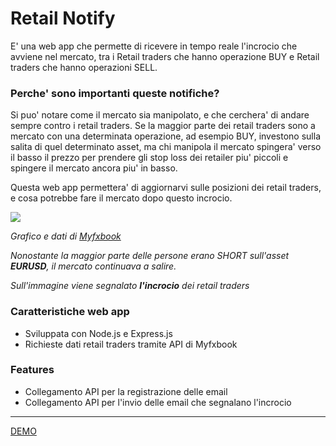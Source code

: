 # Retail Notify

E' una web app che permette di ricevere in tempo reale l'incrocio che avviene nel mercato, tra i Retail traders che hanno operazione BUY e Retail traders che hanno operazioni SELL.

### Perche' sono importanti queste notifiche? 
Si puo' notare come il mercato sia manipolato, e che cerchera' di andare sempre contro i retail traders.
Se la maggior parte dei retail traders sono a mercato con una determinata operazione, ad esempio BUY, investono sulla salita di quel determinato asset, ma chi manipola il mercato spingera' verso il basso il prezzo per prendere gli stop loss dei retailer piu' piccoli e spingere il mercato ancora piu' in basso.

Questa web app permettera' di aggiornarvi sulle posizioni dei retail traders, e cosa potrebbe fare il mercato dopo questo incrocio.

[<img src="https://i.imgur.com/cXVFE5k.png">](https://i.imgur.com/cXVFE5k.png)

*Grafico e dati di [Myfxbook](https://www.myfxbook.com/community/outlook/EURUSD)*

*Nonostante la maggior parte delle persone erano SHORT sull'asset **EURUSD**, il mercato continuava a salire.*

*Sull'immagine viene segnalato **l'incrocio** dei retail traders*

### Caratteristiche web app
- Sviluppata con Node.js e Express.js
- Richieste dati retail traders tramite API di Myfxbook

### Features
- Collegamento API per la registrazione delle email
- Collegamento API per l'invio delle email che segnalano l'incrocio

---
[DEMO](https://incrocio.herokuapp.com/)

